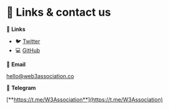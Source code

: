 # 💬 Links & contact us

🔗 **Links**

* :bird: [Twitter](https://twitter.com/W3Association)
* :computer: [GitHub](https://github.com/web3association)



:e-mail: **Email**&#x20;

hello@web3association.co



💬 **Telegram**

[**https://t.me/W3Association**](https://t.me/W3Association)
